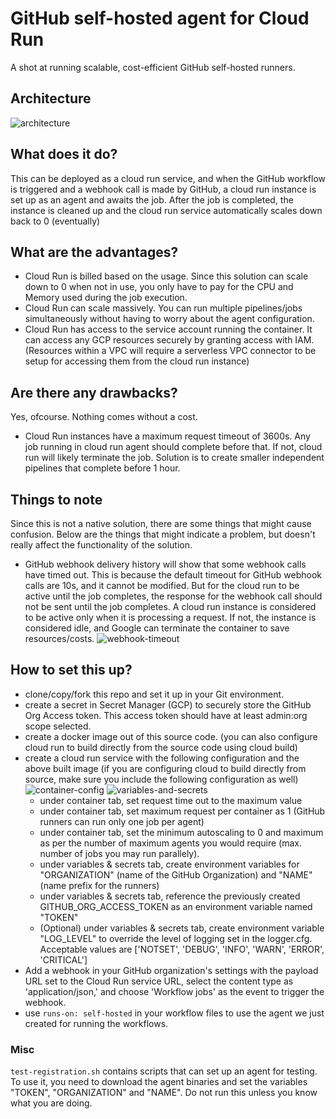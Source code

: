 # GitHub self-hosted agent for Cloud Run

A shot at running scalable, cost-efficient GitHub self-hosted runners. 

## Architecture
![architecture](assets/GitHub%20Self-Hosted%20Agent%20Arch.drawio.png)

## What does it do?
This can be deployed as a cloud run service, and when the GitHub workflow is triggered and a webhook call is made by GitHub, a cloud run instance is set up as an agent and awaits the job. 
After the job is completed, the instance is cleaned up and the cloud run service automatically scales down back to 0 (eventually)

## What are the advantages?
- Cloud Run is billed based on the usage. Since this solution can scale down to 0 when not in use, you only have to pay for the CPU and Memory used during the job execution.
- Cloud Run can scale massively. You can run multiple pipelines/jobs simultaneously without having to worry about the agent configuration.
- Cloud Run has access to the service account running the container. It can access any GCP resources securely by granting access with IAM. (Resources within a VPC will require a serverless VPC connector to be setup for accessing them from the cloud run instance)

## Are there any drawbacks?
Yes, ofcourse. Nothing comes without a cost.
- Cloud Run instances have a maximum request timeout of 3600s. Any job running in cloud run agent should complete before that. If not, cloud run will likely terminate the job. Solution is to create smaller independent pipelines that complete before 1 hour.

## Things to note
Since this is not a native solution, there are some things that might cause confusion. Below are the things that might indicate a problem, but doesn't really affect the functionality of the solution.
- GitHub webhook delivery history will show that some webhook calls have timed out. This is because the default timeout for GitHub webhook calls are 10s, and it cannot be modified. But for the cloud run to be active until the job completes, the response for the webhook call should not be sent until the job completes. A cloud run instance is considered to be active only when it is processing a request. If not, the instance is considered idle, and Google can terminate the container to save resources/costs.   ![webhook-timeout](assets/webhook-timeout.png)

## How to set this up?
- clone/copy/fork this repo and set it up in your Git environment. 
- create a secret in Secret Manager (GCP) to securely store the GitHub Org Access token. This access token should have at least admin:org scope selected.
- create a docker image out of this source code. (you can also configure cloud run to build directly from the source code using cloud build)
- create a cloud run service with the following configuration and the above built image (if you are configuring cloud to build directly from source, make sure you include the following configuration as well)     ![container-config](assets/container-config.png)    ![variables-and-secrets](assets/variables-and-secrets.png)
  - under container tab, set request time out to the maximum value
  - under container tab, set maximum request per container as 1 (GitHub runners can run only one job per agent)
  - under container tab, set the minimum autoscaling to 0 and maximum as per the number of maximum agents you would require (max. number of jobs you may run parallely).
  - under variables & secrets tab, create environment variables for "ORGANIZATION" (name of the GitHub Organization) and "NAME" (name prefix for the runners)
  - under variables & secrets tab, reference the previously created GITHUB_ORG_ACCESS_TOKEN as an environment variable named "TOKEN"
  - (Optional) under variables & secrets tab, create environment variable "LOG_LEVEL" to override the level of logging set in the logger.cfg. Acceptable values are ['NOTSET', 'DEBUG', 'INFO', 'WARN', 'ERROR', 'CRITICAL']
- Add a webhook in your GitHub organization's settings with the payload URL set to the Cloud Run service URL, select the content type as 'application/json,' and choose 'Workflow jobs' as the event to trigger the webhook.
- use `runs-on: self-hosted` in your workflow files to use the agent we just created for running the workflows.

### Misc
`test-registration.sh` contains scripts that can set up an agent for testing. To use it, you need to download the agent binaries and set the variables "TOKEN", "ORGANIZATION" and "NAME". Do not run this unless you know what you are doing. 
